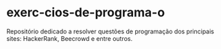 # exerc-cios-de-programa-o
Repositório dedicado a resolver questões de programação dos principais sites: HackerRank, Beecrowd e entre outros.
